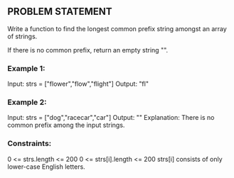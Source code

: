 ## PROBLEM STATEMENT 

Write a function to find the longest common prefix string amongst an array of strings.

If there is no common prefix, return an empty string "".

 

### Example 1:

Input: strs = ["flower","flow","flight"]
Output: "fl"

### Example 2:

Input: strs = ["dog","racecar","car"]
Output: ""
Explanation: There is no common prefix among the input strings.
 

### Constraints:

0 <= strs.length <= 200
0 <= strs[i].length <= 200
strs[i] consists of only lower-case English letters.
